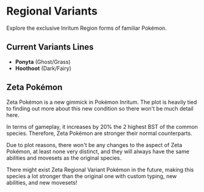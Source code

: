 # Regional Variants

Explore the exclusive Inritum Region forms of familiar Pokémon.

## Current Variants Lines
- **Ponyta** (Ghost/Grass)
- **Hoothoot** (Dark/Fairy)

## Zeta Pokémon

Zeta Pokémon is a new gimmick in Pokémon Inritum. The plot is heavily tied to finding out more about this new condition so there won't be much detail here.

In terms of gameplay, it increases by 20% the 2 highest BST of the common species. Therefore, Zeta Pokémon are stronger their normal counterparts.

Due to plot reasons, there won't be any changes to the aspect of Zeta Pokémon, at least none very distinct, and they will always have the same abilities and movesets as the original species.

There might exist Zeta Regional Variant Pokémon in the future, making this species a lot stronger than the original one with custom typing, new abilities, and new movesets!